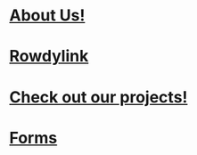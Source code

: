 
# [About Us!](about.md)

# [Rowdylink](https://utsa.campuslabs.com/engage/organization/ar)

# [Check out our projects!](projects.md)

# [Forms](forms.md)
